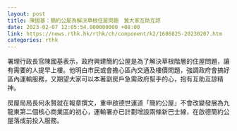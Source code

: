```yaml
---
layout: post
title: 陳國基：簡約公屋為解決草根住屋問題　冀大家互助互諒
date: 2023-02-07 12:05:54.000000000 +08:00
link: https://news.rthk.hk/rthk/ch/component/k2/1686825-20230207.htm
categories: rthk
---
```


署理行政長官陳國基表示，政府興建簡約公屋是為了解決草根階層的住屋問題，讓有需要的人提早上樓。他明白市民或會擔心區內交通及樓價問題，強調政府會搞好區內運輸服務，又期望大家可以本著劏房戶急需政府幫手的心，抱有互助互諒精神。

房屋局局長何永賢就在報章撰文，重申啟德世運道「簡約公屋」不會改變發展為九龍東第二個核心商業區的初心，運輸署亦已計劃增設兩條新巴士線，在啟德簡約公屋落成前投入服務。
